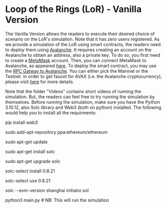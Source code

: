# Loop of the Rings (LoR) - Vanilla Version

The Vanilla Version allows the readers to execute their desired choice of scenario on the LoR's simulation. Note that it has zero users registered. As we provide a simulation of the LoR using smart contracts, the readers need to deploy them using [Avalanche](https://docs.avax.network/). It requires creating an account on the Avalanche to obtain an address, also a private key. To do so, you first need to create a [MetaMask](https://metamask.io/) account. Then, you can connect MetaMask to Avalanche, as appeared [here](https://support.avax.network/en/articles/4626956-how-to-connect-metamask-to-avalanche). To deploy the smart contract, you may use the [RPC Gatway to Avalanche](https://avalanche-c-chain.publicnode.com/). You can either pick the Mainnet or the Testnet. In order to get faucet for AVAX (i.e. the Avalanche cryptocurrency), please visit [here](https://support.avax.network/en/articles/6110239-is-there-an-avax-faucet) for more details. 

Note that the folder "Videos" contains short videos of running the simulation. But, the readers can feel free to try running the simulation by themselves. Before running the simulation, make sure you have the Python 3.10.12, also Solc library and Web3 (both on python) installed. The following would help you to install all the requirments:

pip install web3

sudo add-apt-repository ppa:ethereum/ethereum

sudo apt-get update

sudo apt-get install solc

sudo apt-get upgrade solc

solc-select install 0.8.21

solc-select use 0.8.21

solc --evm-version shanghai initiator.sol

python3 main.py # NB: This will run the simulation
